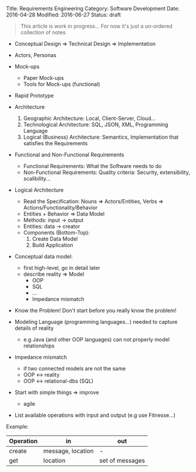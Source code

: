 Title: Requirements Engineering
Category: Software Development
Date: 2016-04-28
Modified: 2016-06-27
Status: draft

> This article is work in progress... For now it's just a un-ordered collection of notes


- Conceptual Design => Technical Design => Implementation
- Actors, Personas
- Mock-ups
    - Paper Mock-ups
    - Tools for Mock-ups (functional)
- Rapid Prototype
- Architecture
    1. Geographic Architecture: Local, Client-Server, Cloud...
    2. Technological Architecture: SQL, JSON, XML, Programming Language
    3. Logical (Business) Architecture: Semantics, Implementation that satisfies the Requirements
- Functional and Non-Functional Requirements
    - Functional Requirements: What the Software needs to do
    - Non-Functional Requirements: Quality criteria: Security, extensibility, scalibility...
- Logical Architecture
    - Read the Specification: Nouns => Actors/Entities, Verbs => Actions/Functionality/Behavior
    - Entities + Behavior => Data Model
    - Methods: input -> output
    - Entities: data -> creator
    - Components (Bottom-Top):
        1. Create Data Model
        2. Build Application
- Conceptual data model:
    - first high-level, go in detail later
    - describe reality => Model
        - OOP
        - SQL
        - ...
        - Impedance mismatch
- Know the Problem! Don't start before you really know the problem!
- Modeling Language (programming languages...) needed to capture details of reality
    - e.g Java (and other OOP languages) can not properly model relationships
- Impedance mismatch
    - if two connected models are not the same
    - OOP <-> reality
    - OOP <-> relational-dbs (SQL)
- Start with simple things => improve
    - agile


- List available operations with input and output (e.g use Fitnesse...)

Example:

| Operation  | in                | out             |
|------------|-------------------|-----------------|
| create     | message, location | -               |
| get        | location          | set of messages |

